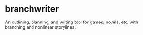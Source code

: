 branchwriter
============

An outlining, planning, and writing tool for games, novels, etc. with branching and nonlinear storylines.
